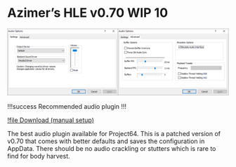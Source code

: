 # Azimer’s HLE v0.70 WIP 10

![](/res/img/azihle.png)

!!!success
Recommended audio plugin
!!!

[!file Download (manual setup)](https://www.dropbox.com/s/nr80ks1o26axd0p/AziAudio.dll?dl=1)

The best audio plugin available for Project64. This is a patched version of v0.70 that comes with better defaults and saves the configuration in AppData. There should be no audio crackling or stutters which is rare to find for body harvest.